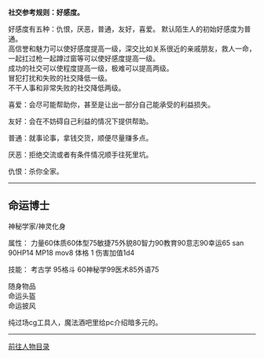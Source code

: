 
**社交参考规则：好感度。**

好感度有五种：仇恨，厌恶，普通，友好，喜爱。
默认陌生人的初始好感度为普通。  
高信誉和魅力可以使好感度提高一级，深交比如关系很近的亲戚朋友，救人一命，一起扛过枪一起蹲过窗等可以使好感度提高一级。  
成功的社交可以使程度提高一级，极难可以提高两级。  
冒犯打扰和失败的社交降低一级。  
不干人事和非常失败的社交降低两级。  

喜爱：会尽可能帮助你，甚至是让出一部分自己能承受的利益损失。

友好：会在不妨碍自己利益的情况下提供帮助。

普通：就事论事，拿钱交货，顺便尽量赚多点。

厌恶：拒绝交流或者有条件情况顺手往死里坑。

仇恨：杀你全家。

---
## 命运博士 

神秘学家/神灵化身

属性：
力量60体质60体型75敏捷75外貌80智力90教育90意志90幸运65 san 90HP14 MP18 mov8 体格 1 伤害加值1d4

技能：
考古学 95格斗 60神秘学99医术85外语75

随身物品  
命运头盔  
命运披风

纯过场cg工具人，魔法酒吧里给pc介绍暗多元的。


---

[前往人物目录](../人物目录.md)